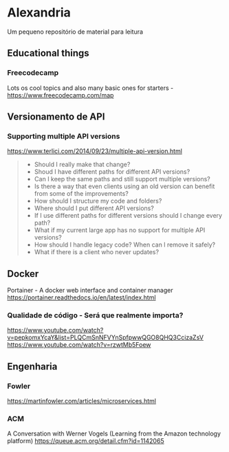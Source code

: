 # Alexandria
Um pequeno repositório de material para leitura

## Educational things
### Freecodecamp
Lots os cool topics and also many basic ones for starters -
https://www.freecodecamp.com/map

## Versionamento de API
### Supporting multiple API versions
https://www.terlici.com/2014/09/23/multiple-api-version.html

> * Should I really make that change?
> * Shoud I have different paths for different API versions?
> * Can I keep the same paths and still support multiple versions?
> * Is there a way that even clients using an old version can benefit from some of the improvements?
> * How should I structure my code and folders?
> * Where should I put different API versions?
> * If I use different paths for different versions should I change every path?
> * What if my current large app has no support for multiple API versions?
> * How should I handle legacy code? When can I remove it safely?
> * What if there is a client who never updates?

## Docker
Portainer - A docker web interface and container manager
https://portainer.readthedocs.io/en/latest/index.html


### Qualidade de código - Será que realmente importa?
https://www.youtube.com/watch?v=pepkomxYcaY&list=PLQCmSnNFVYnSpfpwwQGO8QHQ3CcizaZsV
https://www.youtube.com/watch?v=rzwtMb5Foew

## Engenharia
### Fowler
https://martinfowler.com/articles/microservices.html


### ACM
A Conversation with Werner Vogels (Learning from the Amazon technology platform)
https://queue.acm.org/detail.cfm?id=1142065
